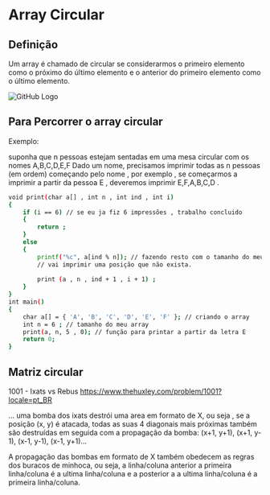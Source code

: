 # Array Circular

## Definição 

Um array é chamado de circular se considerarmos o primeiro elemento como o próximo do último elemento e o anterior do
primeiro elemento como o último elemento.

![GitHub Logo](http://www.mathcs.emory.edu/~cheung/Courses/171/Syllabus/8-List/FIGS/queue04.gif)

## Para Percorrer o array circular 

Exemplo: 


suponha que n pessoas estejam sentadas em uma mesa circular com os nomes A,B,C,D,E,F Dado um nome, precisamos imprimir todas as n pessoas (em ordem) começando pelo nome , por exemplo , se começarmos a imprimir a partir da pessoa E , deveremos imprimir E,F,A,B,C,D .

```bash
void print(char a[] , int n , int ind , int i) 
{ 
    if (i == 6) // se eu ja fiz 6 impressões , trabalho concluido
    {
        return ;
    }
    else
    {
        printf("%c", a[ind % n]); // fazendo resto com o tamanho do meu array , eu garanto que ele nunca 
        // vai imprimir uma posição que não exista.
        
        print (a , n , ind + 1 , i + 1) ;
    }
} 
int main() 
{ 
    char a[] = { 'A', 'B', 'C', 'D', 'E', 'F' }; // criando o array
    int n = 6 ; // tamanho do meu array 
    print(a, n, 5 , 0); // função para printar a partir da letra E
    return 0; 
} 
```

## Matriz circular 

1001 - Ixats vs Rebus
https://www.thehuxley.com/problem/1001?locale=pt_BR

... uma bomba dos ixats destrói uma area em formato de X, ou seja , se a posição (x, y) é atacada, todas as suas 4 diagonais mais próximas também são destruídas em seguida com a propagação da bomba: (x+1, y+1), (x+1, y-1), (x-1, y-1), (x-1, y+1)...


A propagação das bombas em formato de X também obedecem as regras dos buracos de minhoca, ou seja, a linha/coluna anterior a primeira linha/coluna é a ultima linha/coluna e a posterior a a ultima linha/coluna é a primeira linha/coluna.
